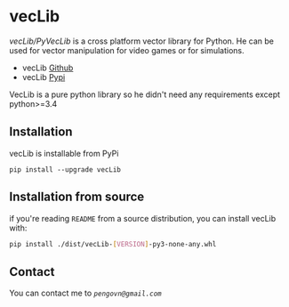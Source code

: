 # vecLib
*vecLib/PyVecLib* is a cross platform vector library for Python.
He can be used for vector manipulation for video games or for simulations.

* vecLib [Github]
* vecLib [Pypi]

VecLib is a pure python library so he didn't need any requirements except python>=3.4

## Installation
vecLib is installable from PyPi
```
pip install --upgrade vecLib
```
## Installation from source
if you're reading `README` from a source distribution, you can install vecLib with:
```bash
pip install ./dist/vecLib-[VERSION]-py3-none-any.whl
```

## Contact
You can contact me to *`pengovn@gmail.com`*

[Github]: https://github.com/pengovn/PyVecLib
[pypi]: https://pypi.org/project/VecLib/
